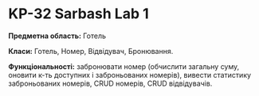 # KP-32 Sarbash Lab 1

**Предметна область:** Готель

**Класи:** Готель, Номер, Відвідувач, Бронювання.

**Функціональності:** забронювати номер (обчислити
загальну суму, оновити к-ть доступних і
заброньованих номерів), вивести статистику
заброньованих номерів, CRUD номерів, CRUD
відвідувачів.

